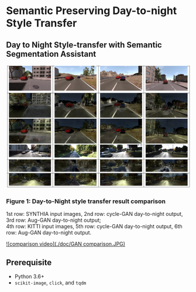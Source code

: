 # Semantic Preserving Day-to-night Style Transfer

## Day to Night Style-transfer with Semantic Segmentation Assistant

![auggan_testing_result](./doc/result.PNG)

### Figure 1: Day-to-Night style transfer result comparison
1st row: SYNTHIA input images, 2nd row: cycle-GAN day-to-night output, 3rd row: Aug-GAN day-to-night output; <br>
4th row: KITTI input images, 5th row: cycle-GAN day-to-night output, 6th row: Aug-GAN day-to-night output.

[![comparison video](./doc/GAN comparison.JPG)](https://youtu.be/i6FIKnOSZw0)

## Prerequisite

- Python 3.6+
- `scikit-image`, `click`, and `tqdm`

